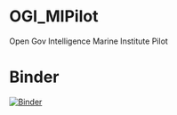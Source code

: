 # OGI_MIPilot
Open Gov Intelligence Marine Institute Pilot

# Binder
[![Binder](https://mybinder.org/badge_logo.svg)](https://mybinder.org/v2/gh/robthomas-marine/ogibindertest/master)
